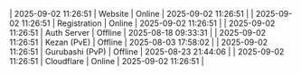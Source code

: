 | 2025-09-02 11:26:51 | Website | Online | 2025-09-02 11:26:51 |
| 2025-09-02 11:26:51 | Registration | Online | 2025-09-02 11:26:51 |
| 2025-09-02 11:26:51 | Auth Server | Offline | 2025-08-18 09:33:31 |
| 2025-09-02 11:26:51 | Kezan (PvE) | Offline | 2025-08-03 17:58:02 |
| 2025-09-02 11:26:51 | Gurubashi (PvP) | Offline | 2025-08-23 21:44:06 |
| 2025-09-02 11:26:51 | Cloudflare | Online | 2025-09-02 11:26:51 |
